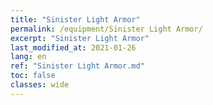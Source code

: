 ```yaml
---
title: "Sinister Light Armor"
permalink: /equipment/Sinister Light Armor/
excerpt: "Sinister Light Armor"
last_modified_at: 2021-01-26
lang: en
ref: "Sinister Light Armor.md"
toc: false
classes: wide
---
```


